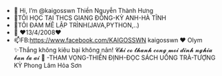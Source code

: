 - 👋 Hi, I’m @kaigosswn Thiền Nguyễn Thành Hưng 
- 👀TÔI HỌC TẠI THCS GIANG ĐỒNG-KỲ ANH-HÀ TĨNH
- 🌱TÔI ĐAM MÊ LẬP TRÌNH(JAVA,PYTHON,..)
- 💞️ ❤13/4/2008❤
- 📫FB:https://www.facebook.com/KAIGOSSWN
            kaigosswn ❤ Olym
✨Thắng không kiêu bại không nản!
𝓒𝓱𝓲 𝓬𝓸 𝓽𝓱𝓪𝓷𝓱 𝓬𝓸𝓷𝓰 𝓶𝓸𝓲 𝓭𝓲𝓷𝓱 𝓷𝓰𝓱𝓲𝓪 𝓫𝓪𝓷 𝓵𝓪 𝓪𝓲  🦅
-THAM VỌNG-THIỀN ĐỊNH-ĐỌC SÁCH UỐNG TRÀ-TƯỢNG KỲ 
            Phong Lâm Hỏa Sơn
